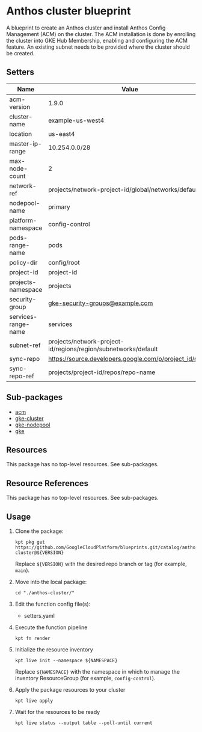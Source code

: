 <!-- BEGINNING OF PRE-COMMIT-BLUEPRINT DOCS HOOK:TITLE -->
# Anthos cluster blueprint


<!-- END OF PRE-COMMIT-BLUEPRINT DOCS HOOK:TITLE -->
<!-- BEGINNING OF PRE-COMMIT-BLUEPRINT DOCS HOOK:BODY -->
A blueprint to create an Anthos cluster and install Anthos Config Management (ACM) on the cluster. The ACM installation is done by enrolling the cluster into GKE Hub Membership, enabling and configuring the ACM feature. An existing subnet needs to be provided where the cluster should be created.

## Setters

|        Name         |                             Value                              | Type | Count |
|---------------------|----------------------------------------------------------------|------|-------|
| acm-version         | 1.9.0                                                          | str  |     0 |
| cluster-name        | example-us-west4                                               | str  |    25 |
| location            | us-east4                                                       | str  |     4 |
| master-ip-range     | 10.254.0.0/28                                                  | str  |     1 |
| max-node-count      |                                                              2 | int  |     1 |
| network-ref         | projects/network-project-id/global/networks/default            | str  |     1 |
| nodepool-name       | primary                                                        | str  |    11 |
| platform-namespace  | config-control                                                 | str  |    19 |
| pods-range-name     | pods                                                           | str  |     1 |
| policy-dir          | config/root                                                    | str  |     1 |
| project-id          | project-id                                                     | str  |    30 |
| projects-namespace  | projects                                                       | str  |     1 |
| security-group      | gke-security-groups@example.com                                | str  |     1 |
| services-range-name | services                                                       | str  |     1 |
| subnet-ref          | projects/network-project-id/regions/region/subnetworks/default | str  |     1 |
| sync-repo           | https://source.developers.google.com/p/project_id/r/repo       | str  |     1 |
| sync-repo-ref       | projects/project-id/repos/repo-name                            | str  |     1 |

## Sub-packages

- [acm](acm)
- [gke-cluster](gke/cluster)
- [gke-nodepool](gke/nodepools/primary)
- [gke](gke)

## Resources

This package has no top-level resources. See sub-packages.

## Resource References

This package has no top-level resources. See sub-packages.

## Usage

1.  Clone the package:
    ```shell
    kpt pkg get https://github.com/GoogleCloudPlatform/blueprints.git/catalog/anthos-cluster@${VERSION}
    ```
    Replace `${VERSION}` with the desired repo branch or tag
    (for example, `main`).

1.  Move into the local package:
    ```shell
    cd "./anthos-cluster/"
    ```

1.  Edit the function config file(s):
    - setters.yaml

1.  Execute the function pipeline
    ```shell
    kpt fn render
    ```

1.  Initialize the resource inventory
    ```shell
    kpt live init --namespace ${NAMESPACE}
    ```
    Replace `${NAMESPACE}` with the namespace in which to manage
    the inventory ResourceGroup (for example, `config-control`).

1.  Apply the package resources to your cluster
    ```shell
    kpt live apply
    ```

1.  Wait for the resources to be ready
    ```shell
    kpt live status --output table --poll-until current
    ```

<!-- END OF PRE-COMMIT-BLUEPRINT DOCS HOOK:BODY -->
